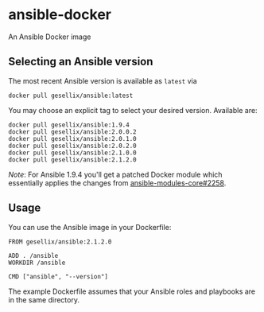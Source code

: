 # ansible-docker

An Ansible Docker image


## Selecting an Ansible version

The most recent Ansible version is available as `latest` via

    docker pull gesellix/ansible:latest

You may choose an explicit tag to select your desired version. Available are:

    docker pull gesellix/ansible:1.9.4
    docker pull gesellix/ansible:2.0.0.2
    docker pull gesellix/ansible:2.0.1.0
    docker pull gesellix/ansible:2.0.2.0
    docker pull gesellix/ansible:2.1.0.0
    docker pull gesellix/ansible:2.1.2.0

_Note_: For Ansible 1.9.4 you'll get a patched Docker module which essentially applies the
changes from [ansible-modules-core#2258](https://github.com/ansible/ansible-modules-core/pull/2258).


## Usage

You can use the Ansible image in your Dockerfile:

    FROM gesellix/ansible:2.1.2.0

    ADD . /ansible
    WORKDIR /ansible

    CMD ["ansible", "--version"]

The example Dockerfile assumes that your Ansible roles and playbooks are in the same directory.
